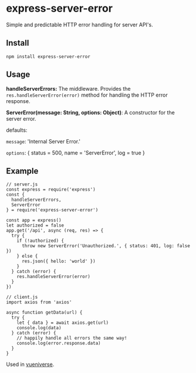 express-server-error
===================

Simple and predictable HTTP error handling for server API's.



Install
-------------

`npm install express-server-error`

Usage
-------------

**handleServerErrors:** The middleware.  Provides the `res.handleServerError(error)` method for handling the HTTP error response.

**ServerError(message: String, options: Object)**:  A constructor for the server error.

defaults:
  
`message`: 'Internal Server Error.'

`options`: { status = 500, name = 'ServerError', log = true }

Example
-------------
	// server.js
	const express = require('express')
	const {
	  handleServerErrors,
	  ServerError
	} = require('express-server-error')
	
	const app = express()
	let authorized = false
	app.get('/api', async (req, res) => {
	  try {
	    if (!authorized) {
		  throw new ServerError('Unauthorized.', { status: 401, log: false })
		} else {
		  res.json({ hello: 'world' })
		}
	  } catch (error) {
	    res.handleServerError(error)
	  }
	})

	// client.js
	import axios from 'axios'
	
	async function getData(url) {
	  try {
	    let { data } = await axios.get(url)
	    console.log(data)
	  } catch (error) {
	    // happily handle all errors the same way!
	    console.log(error.response.data)
	  }
	}

Used in [vueniverse](https://github.com/rlindskog/vueniverse).
